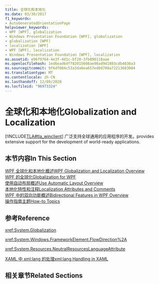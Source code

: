 ```yaml
---
title: 全球化和本地化
ms.date: 03/30/2017
f1_keywords:
- AutoGeneratedOrientationPage
helpviewer_keywords:
- WPF [WPF], globalization
- Windows Presentation Foundation [WPF], globalization
- globalization [WPF]
- localization [WPF]
- WPF [WPF], localization
- Windows Presentation Foundation [WPF], localization
ms.assetid: e96f9764-4e3f-4d1c-bf20-3fb890118aae
ms.openlocfilehash: 1ed6ead64ff82015608ae98ad9d1883cdb4036a3
ms.sourcegitcommit: 9f6df084c53a3da0ea657ed0d708a72213683084
ms.translationtype: MT
ms.contentlocale: zh-CN
ms.lasthandoff: 12/09/2020
ms.locfileid: "96973324"
---
```

# <a name="globalization-and-localization"></a><span data-ttu-id="ff7ce-102">全球化和本地化</span><span class="sxs-lookup"><span data-stu-id="ff7ce-102">Globalization and Localization</span></span>
[!INCLUDE[TLA#tla_winclient](../../../includes/tlasharptla-winclient-md.md)] <span data-ttu-id="ff7ce-103">广泛支持全球通用的应用程序的开发。</span><span class="sxs-lookup"><span data-stu-id="ff7ce-103">provides extensive support for the development of world-ready applications.</span></span>  
  
## <a name="in-this-section"></a><span data-ttu-id="ff7ce-104">本节内容</span><span class="sxs-lookup"><span data-stu-id="ff7ce-104">In This Section</span></span>  
 [<span data-ttu-id="ff7ce-105">WPF 全球化和本地化概述</span><span class="sxs-lookup"><span data-stu-id="ff7ce-105">WPF Globalization and Localization Overview</span></span>](wpf-globalization-and-localization-overview.md)  
 [<span data-ttu-id="ff7ce-106">WPF 的全球化</span><span class="sxs-lookup"><span data-stu-id="ff7ce-106">Globalization for WPF</span></span>](globalization-for-wpf.md)  
 [<span data-ttu-id="ff7ce-107">使用自动布局概述</span><span class="sxs-lookup"><span data-stu-id="ff7ce-107">Use Automatic Layout Overview</span></span>](use-automatic-layout-overview.md)  
 [<span data-ttu-id="ff7ce-108">本地化特性和注释</span><span class="sxs-lookup"><span data-stu-id="ff7ce-108">Localization Attributes and Comments</span></span>](localization-attributes-and-comments.md)  
 [<span data-ttu-id="ff7ce-109">WPF 中的双向功能概述</span><span class="sxs-lookup"><span data-stu-id="ff7ce-109">Bidirectional Features in WPF Overview</span></span>](bidirectional-features-in-wpf-overview.md)  
 [<span data-ttu-id="ff7ce-110">操作指南主题</span><span class="sxs-lookup"><span data-stu-id="ff7ce-110">How-to Topics</span></span>](how-to-localize-an-application.md)  
  
## <a name="reference"></a><span data-ttu-id="ff7ce-111">参考</span><span class="sxs-lookup"><span data-stu-id="ff7ce-111">Reference</span></span>  
 <xref:System.Globalization>  
  
 <xref:System.Windows.FrameworkElement.FlowDirection%2A>  
  
 <xref:System.Resources.NeutralResourcesLanguageAttribute>  
  
 [<span data-ttu-id="ff7ce-112">XAML 中 xml:lang 的处理</span><span class="sxs-lookup"><span data-stu-id="ff7ce-112">xml:lang Handling in XAML</span></span>](/dotnet/desktop-wpf/xaml-services/xml-language-handling)  
  
## <a name="related-sections"></a><span data-ttu-id="ff7ce-113">相关章节</span><span class="sxs-lookup"><span data-stu-id="ff7ce-113">Related Sections</span></span>
